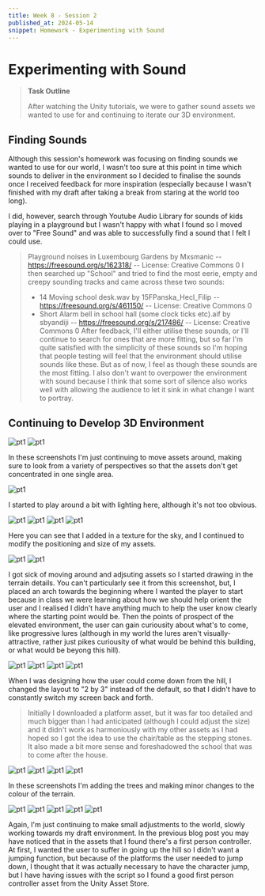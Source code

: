 ```yaml
---
title: Week 8 - Session 2
published_at: 2024-05-14
snippet: Homework - Experimenting with Sound
---
```

# Experimenting with Sound
>**Task Outline**
>
> After watching the Unity tutorials, we were to gather sound assets we wanted to use for and continuing to iterate our 3D environment.

## Finding Sounds
Although this session's homework was focusing on finding sounds we wanted to use for our world, I wasn't too sure at this point in time which sounds to deliver in the environment so I decided to finalise the sounds once I received feedback for more inspiration (especially because I wasn't finished with my draft after taking a break from staring at the world too long).

I did, however, search through Youtube Audio Library for sounds of kids playing in a playground but I wasn't happy with what I found so I moved over to "Free Sound" and was able to successfully find a sound that I felt I could use.
> Playground noises in Luxembourg Gardens by Mxsmanic -- https://freesound.org/s/162318/ -- License: Creative Commons 0
I then searched up "School" and tried to find the most eerie, empty and creepy sounding tracks and came across these two sounds:
> - 14 Moving school desk.wav by 15FPanska_Hecl_Filip -- https://freesound.org/s/461150/ -- License: Creative Commons 0
> - Short Alarm bell in school hall (some clock ticks etc).aif by sbyandiji -- https://freesound.org/s/217486/ -- License: Creative Commons 0
After feedback, I'll either utilise these sounds, or I'll continue to search for ones that are more fitting, but so far I'm quite satisfied with the simplicity of these sounds so I'm hoping that people testing will feel that the environment should utilise sounds like these. But as of now, I feel as though these sounds are the most fitting. I also don't want to overpower the environment with sound because I think that some sort of silence also works well with allowing the audience to let it sink in what change I want to portray.

## Continuing to Develop 3D Environment 
![pt1](/W8_WIP/1bplaytest16.png)
![pt1](/W8_WIP/1bplaytest17.png)

In these screenshots I'm just continuing to move assets around, making sure to look from a variety of perspectives so that the assets don't get concentrated in one single area.

![pt1](/W8_WIP/1bplaytest18.png)

I started to play around a bit with lighting here, although it's not too obvious. 

![pt1](/W8_WIP/1bplaytest19.png)
![pt1](/W8_WIP/1bplaytest20.png)
![pt1](/W8_WIP/1bplaytest21.png)
![pt1](/W8_WIP/1bplaytest22.png)

Here you can see that I added in a texture for the sky, and I continued to modify the positioning and size of my assets.

![pt1](/W8_WIP/1bplaytest23.png)
![pt1](/W8_WIP/1bplaytest24.png)

I got sick of moving around and adjsuting assets so I started drawing in the terrain details. You can't particularly see it from this screenshot, but, I placed an arch towards the beginning where I wanted the player to start because in class we were learning about how we should help orient the user and I realised I didn't have anything much to help the user know clearly where the starting point would be. Then the points of prospect of the elevated environment, the user can gain curiousity about what's to come, like progressive lures (although in my world the lures aren't visually-attractive, rather just pikes curiousity of what would be behind this building, or what would be beyong this hill).

![pt1](/W8_WIP/1bplaytest25.png)
![pt1](/W8_WIP/1bplaytest26.png)
![pt1](/W8_WIP/1bplaytest27.png)
![pt1](/W8_WIP/1bplaytest28.png)

When I was designing how the user could come down from the hill, I changed the layout to "2 by 3" instead of the default, so that I didn't have to constantly switch my screen back and forth. 
> Initially I downloaded a platform asset, but it was far too detailed and much bigger than I had anticipated (although I could adjust the size) and it didn't work as harmoniously with my other assets as I had hoped so I got the idea to use the chair/table as the stepping stones. It also made a bit more sense and foreshadowed the school that was to come after the house.

![pt1](/W8_WIP/1bplaytest29.png)
![pt1](/W8_WIP/1bplaytest30.png)
![pt1](/W8_WIP/1bplaytest31.png)
![pt1](/W8_WIP/1bplaytest32.png)

In these screenshots I'm adding the trees and making minor changes to the colour of the terrain.

![pt1](/W8_WIP/1bplaytest33.png)
![pt1](/W8_WIP/1bplaytest34.png)
![pt1](/W8_WIP/1bplaytest35.png)
![pt1](/W8_WIP/1bplaytest36.png)
![pt1](/W8_WIP/1bplaytest37.png)

Again, I'm just continuing to make small adjustments to the world, slowly working towards my draft environment. In the previous blog post you may have noticed that in the assets that I found there's a first person controller. At first, I wanted the user to suffer in going up the hill so I didn't want a jumping function, but because of the platforms the user needed to jump down, I thought that it was actually necessary to have the character jump, but I have having issues with the script so I found a good first person controller asset from the Unity Asset Store.